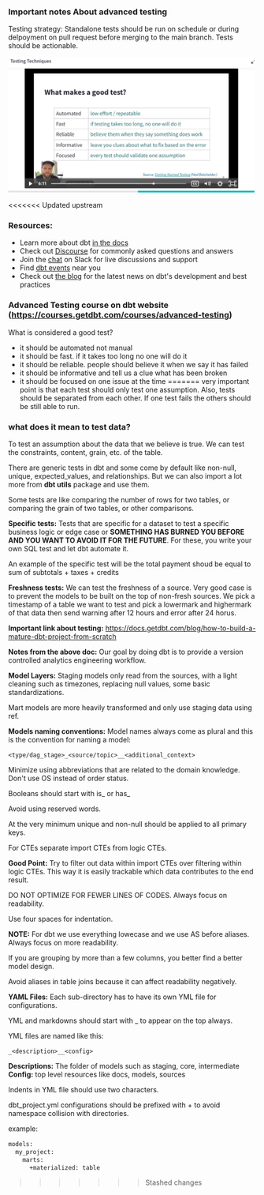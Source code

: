### Important notes About advanced testing
Testing strategy: Standalone tests should be run on schedule or during delpoyment on pull request before merging to the main branch. Tests should be actionable. 


<img src="./images/good_test.jpg" width=500 heigth=500></img>


<<<<<<< Updated upstream
### Resources:
- Learn more about dbt [in the docs](https://docs.getdbt.com/docs/introduction)
- Check out [Discourse](https://discourse.getdbt.com/) for commonly asked questions and answers
- Join the [chat](https://community.getdbt.com/) on Slack for live discussions and support
- Find [dbt events](https://events.getdbt.com) near you
- Check out [the blog](https://blog.getdbt.com/) for the latest news on dbt's development and best practices



### Advanced Testing course on dbt website (https://courses.getdbt.com/courses/advanced-testing)

What is considered a good test?
- it should be automated not manual
- it should be fast. if it takes too long no one will do it
- it should be reliable. people should believe it when we say it has failed
- it should be informative and tell us a clue what has been broken
- it should be focused on one issue at the time
=======
very important point is that each test should only test one assumption. Also, tests should be separated from each other. If one test fails the others should be still able to run. 

### what does it mean to test data? 
To test an assumption about the data that we believe is true. We can test the constraints, content, grain, etc. of the table. 

There are generic tests in dbt and some come by default like non-null, unique, expected_values, and relationships. But we can also import a lot more from __dbt utils__ package and use them.

Some tests are like comparing the number of rows for two tables, or comparing the grain of two tables, or other comparisons. 


__Specific tests:__ Tests that are specific for a dataset to test a specific business logic or edge case or **SOMETHING HAS BURNED YOU BEFORE AND YOU WANT TO AVOID IT FOR THE FUTURE**. For these, you write your own SQL test and let dbt automate it.

An example of the specific test will be the total payment shoud be equal to sum of subtotals + taxes + credits 

__Freshness tests:__ We can test the freshness of a source. Very good case is to prevent the models to be built on the top of non-fresh sources. We pick a timestamp of a table we want to test and pick a lowermark and highermark of that data then send warning after 12 hours and error after 24 horus.

**Important link about testing:**
https://docs.getdbt.com/blog/how-to-build-a-mature-dbt-project-from-scratch


__Notes from the above doc:__
Our goal by doing dbt is to provide a version controlled analytics engineering workflow.




**Model Layers:** Staging models only read from the sources, with a light cleaning such as timezones, replacing null values, some basic standardizations. 

Mart models are more heavily transformed and only use staging data using ref.


**Models naming conventions:**
Model names always come as plural and this is the convention for naming a model:

```
<type/dag_stage>_<source/topic>__<additional_context>
```    
Minimize using abbreviations that are related to the domain knowledge. Don't use OS instead of order status.

Booleans should start with is_ or has_

Avoid using reserved words. 

At the very minimum unique and non-null should be applied to all primary keys. 

For CTEs separate import CTEs from logic CTEs.

**Good Point:** Try to filter out data within import CTEs over filtering within logic CTEs. This way it is easily trackable which data contributes to the end result.

DO NOT OPTIMIZE FOR FEWER LINES OF CODES. Always focus on readability.

Use four spaces for indentation. 

**NOTE:** For dbt we use everything lowecase and we use AS before aliases. Always focus on more readability.

If you are grouping by more than a few columns, you better find a better model design. 

Avoid aliases in table joins because it can affect readability negatively.


**YAML Files:** Each sub-directory has to have its own YML file for configurations.

YML and markdowns should start with _ to appear on the top always.

YML files are named like this:

```
_<description>__<config>
```
**Descriptions:** The folder of models such as staging, core, intermediate
**Config:** top level resources like docs, models, sources

Indents in YML file should use two characters. 

dbt_project.yml configurations should be prefixed with + to avoid namespace collision with directories.

example:
```
models:
  my_project:
    marts:
      +materialized: table
```
>>>>>>> Stashed changes


